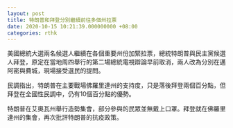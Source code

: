 ```yaml
---
layout: post
title: 特朗普和拜登分別繼續前往多個州拉票
date: 2020-10-15 10:21:39.000000000 +08:00
categories: rthk
---
```


美國總統大選兩名候選人繼續在各個重要州份加緊拉票，總統特朗普與民主黨候選人拜登，原定在當地周四舉行的第二場總統電視辯論早前取消，兩人改為分別在邁阿密與費城，現場接受選民的提問。

民調指出，特朗普在主要戰場佛羅里達州的支持度，只是落後拜登兩個百分點，但拜登在全國性民調中，仍有10個百分點的優勢。

特朗普在艾奧瓦州舉行造勢集會，部分參與的民眾並無戴上口罩。拜登就在佛羅里達州的集會，再次批評特朗普的抗疫政策。
